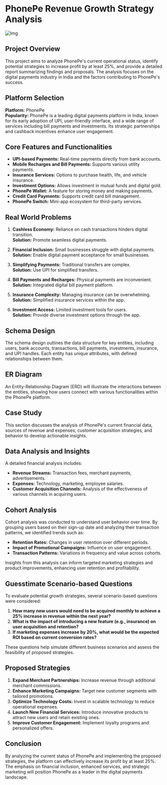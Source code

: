 # PhonePe Revenue Growth Strategy Analysis
![Img]()

## Project Overview
This project aims to analyze PhonePe's current operational status, identify potential strategies to increase profit by at least 25%, and provide a detailed report summarizing findings and proposals. The analysis focuses on the digital payments industry in India and the factors contributing to PhonePe's success.

## Platform Selection
**Platform:** PhonePe  
**Popularity:** PhonePe is a leading digital payments platform in India, known for its early adoption of UPI, user-friendly interface, and a wide range of services including bill payments and investments. Its strategic partnerships and cashback incentives enhance user engagement.

## Core Features and Functionalities
- **UPI-based Payments:** Real-time payments directly from bank accounts.
- **Mobile Recharges and Bill Payments:** Supports various utility payments.
- **Insurance Services:** Options to purchase health, life, and vehicle insurance.
- **Investment Options:** Allows investment in mutual funds and digital gold.
- **PhonePe Wallet:** A feature for storing money and making payments.
- **Credit Card Payments:** Supports credit card bill management.
- **PhonePe Switch:** Mini-app ecosystem for third-party services.

## Real World Problems
1. **Cashless Economy:** Reliance on cash transactions hinders digital transition.  
   **Solution:** Promote seamless digital payments.
   
2. **Financial Inclusion:** Small businesses struggle with digital payments.  
   **Solution:** Enable digital payment acceptance for small businesses.
   
3. **Simplifying Payments:** Traditional transfers are complex.  
   **Solution:** Use UPI for simplified transfers.
   
4. **Bill Payments and Recharges:** Physical payments are inconvenient.  
   **Solution:** Integrated digital bill payment platform.
   
5. **Insurance Complexity:** Managing insurance can be overwhelming.  
   **Solution:** Simplified insurance services within the app.
   
6. **Investment Access:** Limited investment tools for users.  
   **Solution:** Provide diverse investment options through the app.

## Schema Design
The schema design outlines the data structure for key entities, including users, bank accounts, transactions, bill payments, investments, insurance, and UPI handles. Each entity has unique attributes, with defined relationships between them.

## ER Diagram
An Entity-Relationship Diagram (ERD) will illustrate the interactions between the entities, showing how users connect with various functionalities within the PhonePe platform.

## Case Study
This section discusses the analysis of PhonePe's current financial data, sources of revenue and expenses, customer acquisition strategies, and behavior to develop actionable insights.

## Data Analysis and Insights
A detailed financial analysis includes:
- **Revenue Streams:** Transaction fees, merchant payments, advertisements.
- **Expenses:** Technology, marketing, employee salaries.
- **Customer Acquisition Channels:** Analysis of the effectiveness of various channels in acquiring users.

## Cohort Analysis
Cohort analysis was conducted to understand user behavior over time. By grouping users based on their sign-up date and analyzing their transaction patterns, we identified trends such as:
- **Retention Rates:** Changes in user retention over different periods.
- **Impact of Promotional Campaigns:** Influence on user engagement.
- **Transaction Patterns:** Variations in frequency and value across cohorts.

Insights from this analysis can inform targeted marketing strategies and product improvements, enhancing user retention and profitability.

## Guesstimate Scenario-based Questions
To evaluate potential growth strategies, several scenario-based questions were considered:
1. **How many new users would need to be acquired monthly to achieve a 25% increase in revenue within the next year?**
2. **What is the impact of introducing a new feature (e.g., insurance) on user acquisition and retention?**
3. **If marketing expenses increase by 20%, what would be the expected ROI based on current conversion rates?**

These questions help simulate different business scenarios and assess the feasibility of proposed strategies.

## Proposed Strategies
1. **Expand Merchant Partnerships:** Increase revenue through additional merchant commissions.
2. **Enhance Marketing Campaigns:** Target new customer segments with tailored promotions.
3. **Optimize Technology Costs:** Invest in scalable technology to reduce operational expenses.
4. **Launch New Financial Services:** Introduce innovative products to attract new users and retain existing ones.
5. **Improve Customer Engagement:** Implement loyalty programs and personalized offers.

## Conclusion
By analyzing the current status of PhonePe and implementing the proposed strategies, the platform can effectively increase its profit by at least 25%. The emphasis on financial inclusion, enhanced services, and strategic marketing will position PhonePe as a leader in the digital payments landscape.


